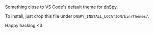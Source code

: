 Something close to VS Code's default theme for [dnSpy](https://github.com/dnSpyEx/dnSpy).

To install, just drop this file under `DNSPY_INSTALL_LOCATION/bin/Themes/`.

Happy hacking <3
